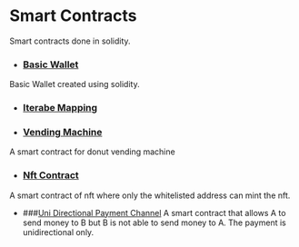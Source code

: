 # Smart Contracts
Smart contracts done in solidity.

- ### [Basic Wallet](https://github.com/abiiralbhattarai/Smart-Contracts/blob/main/contracts/BasicWallet.sol)
Basic Wallet created using solidity.

- ### [Iterabe Mapping](https://github.com/abiiralbhattarai/Smart-Contracts/blob/main/contracts/IterableMapping.sol)

- ### [Vending Machine](https://github.com/abiiralbhattarai/Smart-Contracts/blob/main/contracts/VendingMachine.sol)
A smart contract for donut vending machine

- ### [Nft Contract](https://github.com/abiiralbhattarai/Smart-Contracts/blob/main/contracts/NFTContract.sol)
A smart contract of nft where only the whitelisted address can mint the nft.

- ###[Uni Directional Payment Channel](https://github.com/abiiralbhattarai/Smart-Contracts/blob/main/contracts/UniDirectionalPaymentChannel.sol)
 A smart contract that allows A to send money to B but B is not able to send money to A. The payment is unidirectional only.

